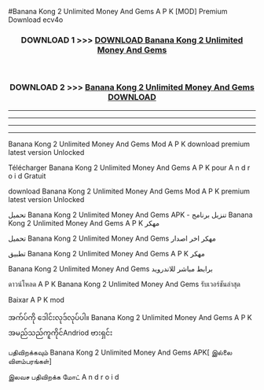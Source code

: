 #Banana Kong 2  Unlimited Money And Gems A P K [MOD] Premium Download ecv4o



<div align="center">

<h3>DOWNLOAD 1 >>> <a href="https://teeasianyam.web.app?sq=Banana Kong 2  Unlimited Money And Gems">DOWNLOAD Banana Kong 2  Unlimited Money And Gems </a></h3><br>

<h3>DOWNLOAD 2 >>> <a href="https://teeasianyam.web.app?sq=Banana Kong 2  Unlimited Money And Gems ">Banana Kong 2  Unlimited Money And Gems  DOWNLOAD </a></h3>

</div>


----------------------------------------------------------

----------------------------------------------------------

----------------------------------------------------------

----------------------------------------------------------


Banana Kong 2  Unlimited Money And Gems  Mod A P K download premium latest version Unlocked

Télécharger Banana Kong 2  Unlimited Money And Gems  A P K pour A n d r o i d Gratuit

download Banana Kong 2  Unlimited Money And Gems  Mod A P K premium latest version Unlocked

تحميل Banana Kong 2  Unlimited Money And Gems  APK - تنزيل برنامج Banana Kong 2  Unlimited Money And Gems  A P K مهكر

تحميل Banana Kong 2  Unlimited Money And Gems  مهكر اخر اصدار

تطبيق Banana Kong 2  Unlimited Money And Gems  A P K مهكر

Banana Kong 2  Unlimited Money And Gems  برابط مباشر للاندرويد

ดาวน์โหลด A P K Banana Kong 2  Unlimited Money And Gems  รับเวอร์ชันล่าสุด

Baixar A P K mod

အက်ပ်ကို ဒေါင်းလုဒ်လုပ်ပါ။ Banana Kong 2  Unlimited Money And Gems  A P K အမည်သည်ကူကိုင်Andriod ဗားရှင်း

பதிவிறக்கவும் Banana Kong 2  Unlimited Money And Gems  APK[ இல்லை விளம்பரங்கள்] 
 
இலவச பதிவிறக்க மோட் A n d r o i d



